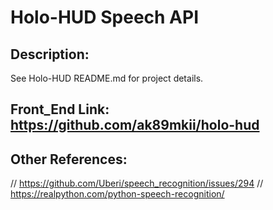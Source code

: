 # Holo-HUD Speech API

## Description:
See Holo-HUD README.md for project details.

## Front_End Link: https://github.com/ak89mkii/holo-hud

## Other References:
// https://github.com/Uberi/speech_recognition/issues/294
// https://realpython.com/python-speech-recognition/
